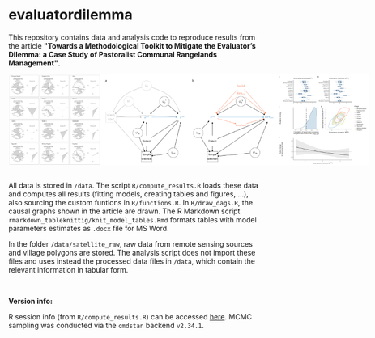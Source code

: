 # evaluatordilemma

This repository contains data and analysis code to reproduce results from the article **"Towards a Methodological Toolkit to Mitigate the Evaluator’s Dilemma: a Case Study of Pastoralist Communal Rangelands Management"**.

<body> 
 
<div style="display: flex;"> 
  <img src="results/plot_radar.png" style="height: 180px;"> 
  <img src="results/plot_dags.png" style="height: 180px;"> 
  <img src="results/plot_mainresults.png" style="height: 180px;"> 
</div> 
 
</body> 

<br>

All data is stored in `/data`. The script `R/compute_results.R` loads these data and computes all results (fitting models, creating tables and figures, ...), also sourcing the custom funtions in `R/functions.R`. In `R/draw_dags.R`, the causal graphs shown in the article are drawn. The R Markdown script `rmarkdown_tableknittig/knit_model_tables.Rmd` formats tables with model parameters estimates as `.docx` file for MS Word.

In the folder `/data/satellite_raw`, raw data from remote sensing sources and village polygons are stored. The analysis script does not import these files and uses instead the processed data files in `/data`, which contain the relevant information in tabular form.

<br>

**Version info:**

R session info (from `R/compute_results.R`) can be accessed <a href="sessionInfo.txt">here</a>. MCMC sampling was conducted via the `cmdstan` backend `v2.34.1`.
